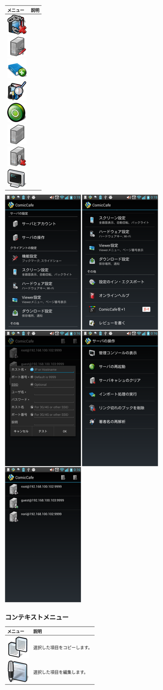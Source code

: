 |メニュー|説明|
|:-----------|:------------|
![](https://raw.githubusercontent.com/burton999dev/ComicCafeHelp/master/images/client/preference/preference_server_delete_broken_link.png)|
![](https://raw.githubusercontent.com/burton999dev/ComicCafeHelp/master/images/client/preference/preference_server_function.png)|
![](https://raw.githubusercontent.com/burton999dev/ComicCafeHelp/master/images/client/preference/preference_server_import_book.png)|
![](https://raw.githubusercontent.com/burton999dev/ComicCafeHelp/master/images/client/preference/preference_server_reanalyze_author.png)|
![](https://raw.githubusercontent.com/burton999dev/ComicCafeHelp/master/images/client/preference/preference_server_restart.png)|
![](https://raw.githubusercontent.com/burton999dev/ComicCafeHelp/master/images/client/preference/preference_server_setting.png)|
![](https://raw.githubusercontent.com/burton999dev/ComicCafeHelp/master/images/client/preference/preference_clear_server_cache.png)|
![](https://raw.githubusercontent.com/burton999dev/ComicCafeHelp/master/images/client/preference/preference_open_console.png)|



<img src='https://raw.githubusercontent.com/burton999dev/ComicCafeHelp/master/images/ja/client/SettingsList.png' width='250px'/>
<img src='https://raw.githubusercontent.com/burton999dev/ComicCafeHelp/master/images/ja/client/SettingsList2.png' width='250px'/>
<img src='https://raw.githubusercontent.com/burton999dev/ComicCafeHelp/master/images/ja/client/SettingsServer.png' width='250px'/>
<img src='https://raw.githubusercontent.com/burton999dev/ComicCafeHelp/master/images/ja/client/SettingsServerOperation.png' width='250px'/>
<img src='https://raw.githubusercontent.com/burton999dev/ComicCafeHelp/master/images/ja/client/AccountList.png' width='250px'/>


## <a name ="context_menu">コンテキストメニュー</a>

|メニュー|説明|
|:-----------|:------------|
![](https://raw.githubusercontent.com/burton999dev/ComicCafeHelp/master/images/client/context_menu/context_menu_copy.png)|選択した項目をコピーします。
![](https://raw.githubusercontent.com/burton999dev/ComicCafeHelp/master/images/client/context_menu/context_menu_edit.png)|選択した項目を編集します。
